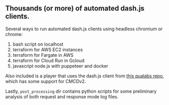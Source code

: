 
## Thousands (or more) of automated dash.js clients.


Several ways to run automated dash.js clients using headless chromium or chrome:
1. bash script on localhost
1. terraform for AWS EC2 instances
1. terraform for Fargate in AWS
1. terraform for Cloud Run in Gcloud
1. javascript node.js with puppeteer and docker

Also included is a player that uses the dash.js client from 
[this qualabs repo](https://github.com/montevideo-tech/cmcd-analyzer/tree/feature/cmcd-v2-demuxed/analyzer-dashboard/public), 
which has some support for CMCDv2.

Lastly, `post_processing` dir contains python scripts for some preliminary analysis of both request and response mode log files.



